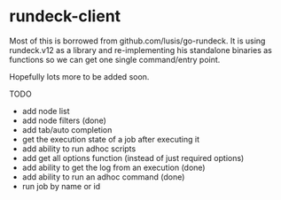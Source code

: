 # rundeck-client

Most of this is borrowed from github.com/lusis/go-rundeck. It is using rundeck.v12 as a library and re-implementing his standalone binaries as functions so we can get one single command/entry point.

Hopefully lots more to be added soon.

TODO
- add node list
- add node filters (done)
- add tab/auto completion
- get the execution state of a job after executing it
- add ability to run adhoc scripts
- add get all options function (instead of just required options)
- add ability to get the log from an execution (done)
- add ability to run an adhoc command (done)
- run job by name or id

